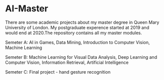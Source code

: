 # AI-Master
 
 There are some academic projects about my master degree in Queen Mary University of London. My postgraduate experence started at 2019 and would end at 2020.The repository contains all my master modules.
 
 Semeter A: AI in Games, Data Mining, Introduction to Computer Vision, Machine Learning

 Semeter B: Machine Learning for Visual Data Analysis, Deep Learning and Computer Vision, Information Retrieval, Artificial Intelligence
   
Semeter C:
   Final project - hand gesture recognition 
